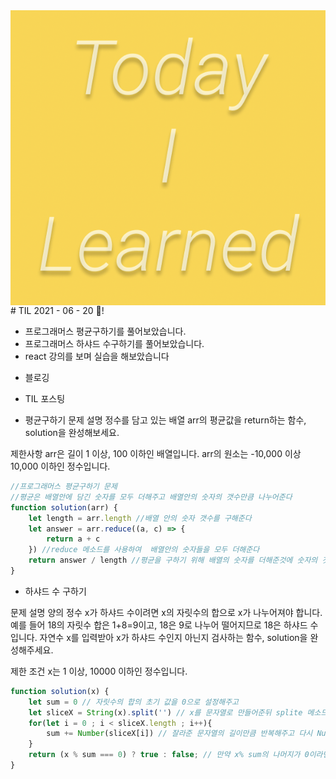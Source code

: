 <img src="TILimage.png" align="center" />
# TIL 2021 - 06 - 20 📖!

- 프로그래머스 평균구하기를 풀어보았습니다.
- 프로그래머스 하샤드 수구하기를 풀어보았습니다.
- react 강의를 보며 실습을 해보았습니다
* 블로깅
- TIL 포스팅


- 평균구하기
문제 설명
정수를 담고 있는 배열 arr의 평균값을 return하는 함수, solution을 완성해보세요.

제한사항
arr은 길이 1 이상, 100 이하인 배열입니다.
arr의 원소는 -10,000 이상 10,000 이하인 정수입니다.
```js
//프로그래머스 평균구하기 문제 
//평균은 배열안에 담긴 숫자를 모두 더해주고 배열안의 숫자의 갯수만큼 나누어준다
function solution(arr) {
    let length = arr.length //배열 안의 숫자 갯수를 구해준다
    let answer = arr.reduce((a, c) => {
        return a + c
    }) //reduce 메소드를 사용하여  배열안의 숫자들을 모두 더해준다
    return answer / length //평균을 구하기 위해 배열의 숫자를 더해준것에 숫자의 갯수 만큼 나누어 준다
}

```
- 하샤드 수 구하기

문제 설명
양의 정수 x가 하샤드 수이려면 x의 자릿수의 합으로 x가 나누어져야 합니다. 예를 들어 18의 자릿수 합은 1+8=9이고, 18은 9로 나누어 떨어지므로 18은 하샤드 수입니다. 자연수 x를 입력받아 x가 하샤드 수인지 아닌지 검사하는 함수, solution을 완성해주세요.

제한 조건
x는 1 이상, 10000 이하인 정수입니다.
```js
function solution(x) {
    let sum = 0 // 자릿수의 합의 초기 값을 0으로 설정해주고
    let sliceX = String(x).split('') // x를 문자열로 만들어준뒤 splite 메소드를 사용하여 잘라줍니다 숫자를 문자열로 바꾸고 잘라주어야 각 자릿수의 합을 구할 수 있습니다
    for(let i = 0 ; i < sliceX.length ; i++){
        sum += Number(sliceX[i]) // 잘라준 문자열의 길이만큼 반복해주고 다시 Number메소드를 사용하여 숫자로 바꿔준뒤에 잘라준 문자열의 인덱스 i를 반복적으로 더해줍니다
    }
    return (x % sum === 0) ? true : false; // 만약 x% sum의 나머지가 0이라면 true 그렇지 않다면 false 를 리턴해줍니다. 
}
```